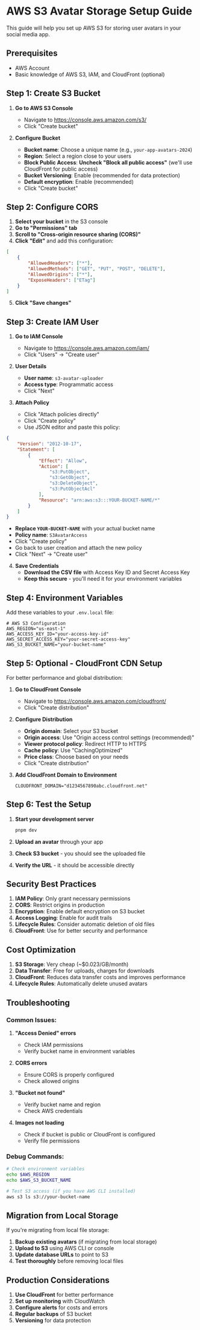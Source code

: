 # AWS S3 Avatar Storage Setup Guide

This guide will help you set up AWS S3 for storing user avatars in your social media app.

## Prerequisites

- AWS Account
- Basic knowledge of AWS S3, IAM, and CloudFront (optional)

## Step 1: Create S3 Bucket

1. **Go to AWS S3 Console**
   - Navigate to https://console.aws.amazon.com/s3/
   - Click "Create bucket"

2. **Configure Bucket**
   - **Bucket name**: Choose a unique name (e.g., `your-app-avatars-2024`)
   - **Region**: Select a region close to your users
   - **Block Public Access**: **Uncheck "Block all public access"** (we'll use CloudFront for public access)
   - **Bucket Versioning**: Enable (recommended for data protection)
   - **Default encryption**: Enable (recommended)
   - Click "Create bucket"

## Step 2: Configure CORS

1. **Select your bucket** in the S3 console
2. **Go to "Permissions" tab**
3. **Scroll to "Cross-origin resource sharing (CORS)"**
4. **Click "Edit"** and add this configuration:

```json
[
    {
        "AllowedHeaders": ["*"],
        "AllowedMethods": ["GET", "PUT", "POST", "DELETE"],
        "AllowedOrigins": ["*"],
        "ExposeHeaders": ["ETag"]
    }
]
```

5. **Click "Save changes"**

## Step 3: Create IAM User

1. **Go to IAM Console**
   - Navigate to https://console.aws.amazon.com/iam/
   - Click "Users" → "Create user"

2. **User Details**
   - **User name**: `s3-avatar-uploader`
   - **Access type**: Programmatic access
   - Click "Next"

3. **Attach Policy**
   - Click "Attach policies directly"
   - Click "Create policy"
   - Use JSON editor and paste this policy:

```json
{
    "Version": "2012-10-17",
    "Statement": [
        {
            "Effect": "Allow",
            "Action": [
                "s3:PutObject",
                "s3:GetObject",
                "s3:DeleteObject",
                "s3:PutObjectAcl"
            ],
            "Resource": "arn:aws:s3:::YOUR-BUCKET-NAME/*"
        }
    ]
}
```

   - **Replace `YOUR-BUCKET-NAME`** with your actual bucket name
   - **Policy name**: `S3AvatarAccess`
   - Click "Create policy"
   - Go back to user creation and attach the new policy
   - Click "Next" → "Create user"

4. **Save Credentials**
   - **Download the CSV file** with Access Key ID and Secret Access Key
   - **Keep this secure** - you'll need it for your environment variables

## Step 4: Environment Variables

Add these variables to your `.env.local` file:

```env
# AWS S3 Configuration
AWS_REGION="us-east-1"
AWS_ACCESS_KEY_ID="your-access-key-id"
AWS_SECRET_ACCESS_KEY="your-secret-access-key"
AWS_S3_BUCKET_NAME="your-bucket-name"
```

## Step 5: Optional - CloudFront CDN Setup

For better performance and global distribution:

1. **Go to CloudFront Console**
   - Navigate to https://console.aws.amazon.com/cloudfront/
   - Click "Create distribution"

2. **Configure Distribution**
   - **Origin domain**: Select your S3 bucket
   - **Origin access**: Use "Origin access control settings (recommended)"
   - **Viewer protocol policy**: Redirect HTTP to HTTPS
   - **Cache policy**: Use "CachingOptimized"
   - **Price class**: Choose based on your needs
   - Click "Create distribution"

3. **Add CloudFront Domain to Environment**
   ```env
   CLOUDFRONT_DOMAIN="d1234567890abc.cloudfront.net"
   ```

## Step 6: Test the Setup

1. **Start your development server**
   ```bash
   pnpm dev
   ```

2. **Upload an avatar** through your app
3. **Check S3 bucket** - you should see the uploaded file
4. **Verify the URL** - it should be accessible directly

## Security Best Practices

1. **IAM Policy**: Only grant necessary permissions
2. **CORS**: Restrict origins in production
3. **Encryption**: Enable default encryption on S3 bucket
4. **Access Logging**: Enable for audit trails
5. **Lifecycle Rules**: Consider automatic deletion of old files
6. **CloudFront**: Use for better security and performance

## Cost Optimization

1. **S3 Storage**: Very cheap (~$0.023/GB/month)
2. **Data Transfer**: Free for uploads, charges for downloads
3. **CloudFront**: Reduces data transfer costs and improves performance
4. **Lifecycle Rules**: Automatically delete unused avatars

## Troubleshooting

### Common Issues:

1. **"Access Denied" errors**
   - Check IAM permissions
   - Verify bucket name in environment variables

2. **CORS errors**
   - Ensure CORS is properly configured
   - Check allowed origins

3. **"Bucket not found"**
   - Verify bucket name and region
   - Check AWS credentials

4. **Images not loading**
   - Check if bucket is public or CloudFront is configured
   - Verify file permissions

### Debug Commands:

```bash
# Check environment variables
echo $AWS_REGION
echo $AWS_S3_BUCKET_NAME

# Test S3 access (if you have AWS CLI installed)
aws s3 ls s3://your-bucket-name
```

## Migration from Local Storage

If you're migrating from local file storage:

1. **Backup existing avatars** (if migrating from local storage)
2. **Upload to S3** using AWS CLI or console
3. **Update database URLs** to point to S3
4. **Test thoroughly** before removing local files

## Production Considerations

1. **Use CloudFront** for better performance
2. **Set up monitoring** with CloudWatch
3. **Configure alerts** for costs and errors
4. **Regular backups** of S3 bucket
5. **Versioning** for data protection 
